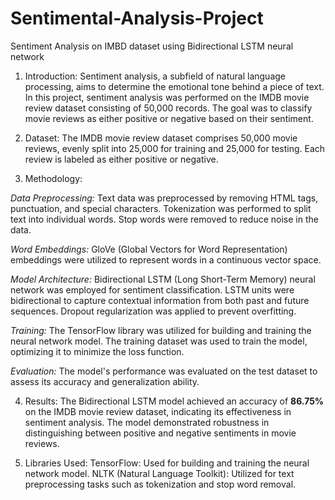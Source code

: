# Sentimental-Analysis-Project
Sentiment Analysis on IMBD dataset using Bidirectional LSTM neural network

1. Introduction:
Sentiment analysis, a subfield of natural language processing, aims to determine the emotional tone behind a piece of text. In this project, sentiment analysis was performed on the IMDB movie review dataset consisting of 50,000 records. The goal was to classify movie reviews as either positive or negative based on their sentiment.

2. Dataset:
The IMDB movie review dataset comprises 50,000 movie reviews, evenly split into 25,000 for training and 25,000 for testing. Each review is labeled as either positive or negative.

3. Methodology:

  *Data Preprocessing:*
  Text data was preprocessed by removing HTML tags, punctuation, and special characters.
  Tokenization was performed to split text into individual words.
  Stop words were removed to reduce noise in the data.

  *Word Embeddings:*
  GloVe (Global Vectors for Word Representation) embeddings were utilized to represent words in a continuous vector space.

  *Model Architecture:*
  Bidirectional LSTM (Long Short-Term Memory) neural network was employed for sentiment classification.
  LSTM units were bidirectional to capture contextual information from both past and future sequences.
  Dropout regularization was applied to prevent overfitting.

  *Training:*
  The TensorFlow library was utilized for building and training the neural network model.
  The training dataset was used to train the model, optimizing it to minimize the loss function.

  *Evaluation:*
  The model's performance was evaluated on the test dataset to assess its accuracy and generalization ability.

4. Results:
The Bidirectional LSTM model achieved an accuracy of **86.75%** on the IMDB movie review dataset, indicating its effectiveness in sentiment analysis.
The model demonstrated robustness in distinguishing between positive and negative sentiments in movie reviews.

5. Libraries Used:
TensorFlow: Used for building and training the neural network model.
NLTK (Natural Language Toolkit): Utilized for text preprocessing tasks such as tokenization and stop word removal.
